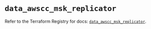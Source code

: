 # `data_awscc_msk_replicator`

Refer to the Terraform Registry for docs: [`data_awscc_msk_replicator`](https://registry.terraform.io/providers/hashicorp/awscc/0.70.0/docs/data-sources/msk_replicator).
